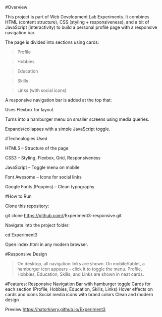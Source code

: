 #Overview

This project is part of Web Development Lab Experiments.
It combines HTML (content structure), CSS (styling + responsiveness), and a bit of JavaScript (interactivity) to build a personal profile page with a responsive navigation bar.

The page is divided into sections using cards:

>Profile

>Hobbies

>Education

>Skills

>Links (with social icons)

A responsive navigation bar is added at the top that:

Uses Flexbox for layout.

Turns into a hamburger menu on smaller screens using media queries.

Expands/collapses with a simple JavaScript toggle.

#Technologies Used

HTML5 – Structure of the page

CSS3 – Styling, Flexbox, Grid, Responsiveness

JavaScript – Toggle menu on mobile

Font Awesome – Icons for social links

Google Fonts (Poppins) – Clean typography


#How to Run

Clone this repository:

git clone https://github.com/<hatorkiwry>/Experiment3-responsive.git


Navigate into the project folder:

cd Experiment3

Open index.html in any modern browser.

#Responsive Design
>On desktop, all navigation links are shown.
>On mobile/tablet, a hamburger icon appears – click it to toggle the menu.
>Profile, Hobbies, Education, Skills, and Links are shown in neat cards.

#Features:
Responsive Navigation Bar with hamburger toggle
Cards for each section (Profile, Hobbies, Education, Skills, Links)
Hover effects on cards and icons
Social media icons with brand colors
Clean and modern design

Preview:https://hatorkiwry.github.io/Experiment3

